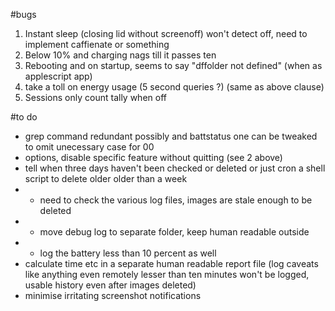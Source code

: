 #bugs
1. Instant sleep (closing lid without screenoff) won't detect off, need to implement caffienate or something
2. Below 10% and charging nags till it passes ten
3. Rebooting and on startup, seems to say "dffolder not defined" (when as applescript app)
4. take a toll on energy usage (5 second queries ?) (same as above clause)
5. Sessions only count tally when off

#to do
- grep command redundant possibly and battstatus one can be tweaked to omit unecessary case for 00
- options, disable specific feature without quitting (see 2 above)
- tell when three days haven't been checked or deleted or just cron a shell script to delete older 
	older than a week
- - need to check the various log files, images are stale enough to be deleted
- - move debug log to separate folder, keep human readable outside
- - log the battery less than 10 percent as well
- calculate time etc in a separate human readable report file (log caveats like anything even remotely lesser than ten minutes 
	won't be logged, usable history even after images deleted)
- minimise irritating screenshot notifications
